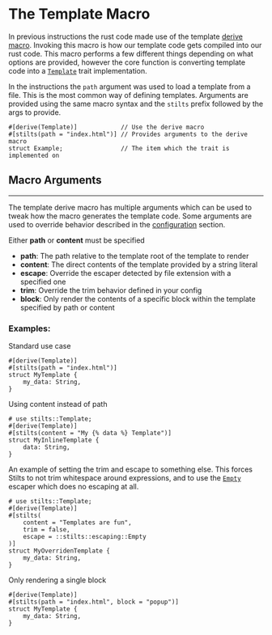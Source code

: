 # The Template Macro

In previous instructions the rust code made use of the template [derive macro](https://doc.rust-lang.org/book/ch19-06-macros.html).
Invoking this macro is how our template code gets compiled into our rust code.
This macro performs a few different things depending on what options are provided,
however the core function is converting template code into a [`Template`](https://docs.rs/stilts/latest/stilts/trait.Template.html)
trait implementation.

In the instructions the `path` argument was used to load a template from a file.
This is the most common way of defining templates. Arguments are provided using
the same macro syntax and the `stilts` prefix followed by the args to provide.
```rust,numbered
#[derive(Template)]            // Use the derive macro
#[stilts(path = "index.html")] // Provides arguments to the derive macro
struct Example;                // The item which the trait is implemented on
```

## Macro Arguments
---

The template derive macro has multiple arguments which can be used to tweak
how the macro generates the template code. Some arguments are used
to override behavior described in the [configuration](./configuration.md) section.

Either **path** or **content** must be specified
- **path**: The path relative to the template root of the template to render
- **content**: The direct contents of the template provided by a string literal
- **escape**: Override the escaper detected by file extension with a specified one
- **trim**: Override the trim behavior defined in your config
- **block**: Only render the contents of a specific block within the template specified by path or content

### Examples:
Standard use case
```rust,numbered
#[derive(Template)]
#[stilts(path = "index.html")]
struct MyTemplate {
    my_data: String,
}
```

Using content instead of path
```rust,numbered
# use stilts::Template;
#[derive(Template)]
#[stilts(content = "My {% data %} Template")]
struct MyInlineTemplate {
    data: String,
}
```

An example of setting the trim and escape to something else. This forces
Stilts to not trim whitespace around expressions, and to use the [`Empty`](https://docs.rs/stilts/latest/stilts/escaping/struct.Empty.html)
escaper which does no escaping at all.
```rust,numbered
# use stilts::Template;
#[derive(Template)]
#[stilts(
    content = "Templates are fun",
    trim = false,
    escape = ::stilts::escaping::Empty
)]
struct MyOverridenTemplate {
    my_data: String,
}
```

Only rendering a single block
```rust,numbered
#[derive(Template)]
#[stilts(path = "index.html", block = "popup")]
struct MyTemplate {
    my_data: String,
}
